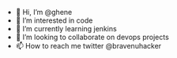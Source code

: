 - 👋 Hi, I’m @ghene
- 👀 I’m interested in code
- 🌱 I’m currently learning jenkins
- 💞️ I’m looking to collaborate on devops projects
- 📫 How to reach me twitter @bravenuhacker
<!---
ghene/ghene is a ✨ special ✨ repository because its `README.md` (this file) appears on your GitHub profile.
You can click the Preview link to take a look at your changes.
--->
